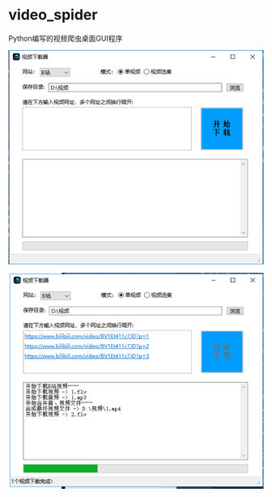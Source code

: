 # video_spider
Python编写的视频爬虫桌面GUI程序

![image-20210127002504378](images/image-20210127002504378.png)

![image-20210127003138500](images/image-20210127003138500.png)
